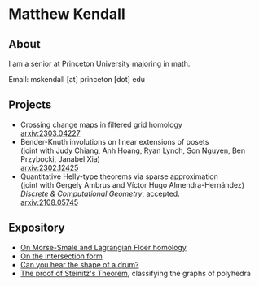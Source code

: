 # Matthew Kendall

## About
I am a senior at Princeton University majoring in math.

Email: mskendall [at] princeton [dot] edu

## Projects
- Crossing change maps in filtered grid homology <br> <a href="https://arxiv.org/abs/2303.04227">arxiv:2303.04227</a>
- Bender-Knuth involutions on linear extensions of posets <br> (joint with Judy Chiang, Anh Hoang, Ryan Lynch, Son Nguyen, Ben Przybocki, Janabel Xia) <br> <a href="https://arxiv.org/abs/2302.12425">arxiv:2302.12425</a>
- Quantitative Helly-type theorems via sparse approximation <br> (joint with Gergely Ambrus and Víctor Hugo Almendra-Hernández)  <br> *Discrete & Computational Geometry*, accepted. <br> <a href="https://arxiv.org/abs/2108.05745">arxiv:2108.05745</a>

## Expository
- <a href="/assets/HM-HF.pdf" target="_blank"> On Morse-Smale and Lagrangian Floer homology</a>
- <a href="/assets/intersection-form.pdf" target="_blank"> On the intersection form</a>
- <a href="/assets/drum.pdf" target="_blank"> Can you hear the shape of a drum?</a>
- <a href="/assets/steinitz.pdf" target="_blank"> The proof of Steinitz's Theorem</a>, classifying the graphs of polyhedra

